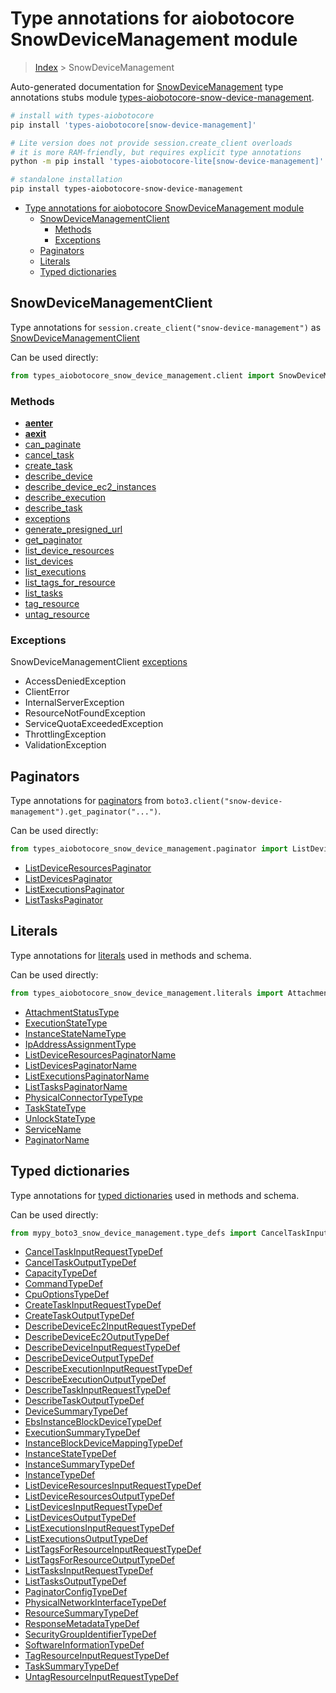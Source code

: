 <a id="type-annotations-for-aiobotocore-snowdevicemanagement-module"></a>

# Type annotations for aiobotocore SnowDeviceManagement module

> [Index](..) > SnowDeviceManagement

Auto-generated documentation for
[SnowDeviceManagement](https://boto3.amazonaws.com/v1/documentation/api/latest/reference/services/snow-device-management.html#SnowDeviceManagement)
type annotations stubs module
[types-aiobotocore-snow-device-management](https://pypi.org/project/types-aiobotocore-snow-device-management/).

```bash
# install with types-aiobotocore
pip install 'types-aiobotocore[snow-device-management]'

# Lite version does not provide session.create_client overloads
# it is more RAM-friendly, but requires explicit type annotations
python -m pip install 'types-aiobotocore-lite[snow-device-management]'

# standalone installation
pip install types-aiobotocore-snow-device-management
```

- [Type annotations for aiobotocore SnowDeviceManagement module](#type-annotations-for-aiobotocore-snowdevicemanagement-module)
  - [SnowDeviceManagementClient](#snowdevicemanagementclient)
    - [Methods](#methods)
    - [Exceptions](#exceptions)
  - [Paginators](#paginators)
  - [Literals](#literals)
  - [Typed dictionaries](#typed-dictionaries)

<a id="snowdevicemanagementclient"></a>

## SnowDeviceManagementClient

Type annotations for `session.create_client("snow-device-management")` as
[SnowDeviceManagementClient](./client.md)

Can be used directly:

```python
from types_aiobotocore_snow_device_management.client import SnowDeviceManagementClient
```

<a id="methods"></a>

### Methods

- [__aenter__](./client.md#__aenter__)
- [__aexit__](./client.md#__aexit__)
- [can_paginate](./client.md#can_paginate)
- [cancel_task](./client.md#cancel_task)
- [create_task](./client.md#create_task)
- [describe_device](./client.md#describe_device)
- [describe_device_ec2_instances](./client.md#describe_device_ec2_instances)
- [describe_execution](./client.md#describe_execution)
- [describe_task](./client.md#describe_task)
- [exceptions](./client.md#exceptions)
- [generate_presigned_url](./client.md#generate_presigned_url)
- [get_paginator](./client.md#get_paginator)
- [list_device_resources](./client.md#list_device_resources)
- [list_devices](./client.md#list_devices)
- [list_executions](./client.md#list_executions)
- [list_tags_for_resource](./client.md#list_tags_for_resource)
- [list_tasks](./client.md#list_tasks)
- [tag_resource](./client.md#tag_resource)
- [untag_resource](./client.md#untag_resource)

<a id="exceptions"></a>

### Exceptions

SnowDeviceManagementClient [exceptions](./client.md#exceptions)

- AccessDeniedException
- ClientError
- InternalServerException
- ResourceNotFoundException
- ServiceQuotaExceededException
- ThrottlingException
- ValidationException

<a id="paginators"></a>

## Paginators

Type annotations for [paginators](./paginators.md) from
`boto3.client("snow-device-management").get_paginator("...")`.

Can be used directly:

```python
from types_aiobotocore_snow_device_management.paginator import ListDeviceResourcesPaginator, ...
```

- [ListDeviceResourcesPaginator](./paginators.md#listdeviceresourcespaginator)
- [ListDevicesPaginator](./paginators.md#listdevicespaginator)
- [ListExecutionsPaginator](./paginators.md#listexecutionspaginator)
- [ListTasksPaginator](./paginators.md#listtaskspaginator)

<a id="literals"></a>

## Literals

Type annotations for [literals](./literals.md) used in methods and schema.

Can be used directly:

```python
from types_aiobotocore_snow_device_management.literals import AttachmentStatusType, ...
```

- [AttachmentStatusType](./literals.md#attachmentstatustype)
- [ExecutionStateType](./literals.md#executionstatetype)
- [InstanceStateNameType](./literals.md#instancestatenametype)
- [IpAddressAssignmentType](./literals.md#ipaddressassignmenttype)
- [ListDeviceResourcesPaginatorName](./literals.md#listdeviceresourcespaginatorname)
- [ListDevicesPaginatorName](./literals.md#listdevicespaginatorname)
- [ListExecutionsPaginatorName](./literals.md#listexecutionspaginatorname)
- [ListTasksPaginatorName](./literals.md#listtaskspaginatorname)
- [PhysicalConnectorTypeType](./literals.md#physicalconnectortypetype)
- [TaskStateType](./literals.md#taskstatetype)
- [UnlockStateType](./literals.md#unlockstatetype)
- [ServiceName](./literals.md#servicename)
- [PaginatorName](./literals.md#paginatorname)

<a id="typed-dictionaries"></a>

## Typed dictionaries

Type annotations for [typed dictionaries](./type_defs.md) used in methods and
schema.

Can be used directly:

```python
from mypy_boto3_snow_device_management.type_defs import CancelTaskInputRequestTypeDef, ...
```

- [CancelTaskInputRequestTypeDef](./type_defs.md#canceltaskinputrequesttypedef)
- [CancelTaskOutputTypeDef](./type_defs.md#canceltaskoutputtypedef)
- [CapacityTypeDef](./type_defs.md#capacitytypedef)
- [CommandTypeDef](./type_defs.md#commandtypedef)
- [CpuOptionsTypeDef](./type_defs.md#cpuoptionstypedef)
- [CreateTaskInputRequestTypeDef](./type_defs.md#createtaskinputrequesttypedef)
- [CreateTaskOutputTypeDef](./type_defs.md#createtaskoutputtypedef)
- [DescribeDeviceEc2InputRequestTypeDef](./type_defs.md#describedeviceec2inputrequesttypedef)
- [DescribeDeviceEc2OutputTypeDef](./type_defs.md#describedeviceec2outputtypedef)
- [DescribeDeviceInputRequestTypeDef](./type_defs.md#describedeviceinputrequesttypedef)
- [DescribeDeviceOutputTypeDef](./type_defs.md#describedeviceoutputtypedef)
- [DescribeExecutionInputRequestTypeDef](./type_defs.md#describeexecutioninputrequesttypedef)
- [DescribeExecutionOutputTypeDef](./type_defs.md#describeexecutionoutputtypedef)
- [DescribeTaskInputRequestTypeDef](./type_defs.md#describetaskinputrequesttypedef)
- [DescribeTaskOutputTypeDef](./type_defs.md#describetaskoutputtypedef)
- [DeviceSummaryTypeDef](./type_defs.md#devicesummarytypedef)
- [EbsInstanceBlockDeviceTypeDef](./type_defs.md#ebsinstanceblockdevicetypedef)
- [ExecutionSummaryTypeDef](./type_defs.md#executionsummarytypedef)
- [InstanceBlockDeviceMappingTypeDef](./type_defs.md#instanceblockdevicemappingtypedef)
- [InstanceStateTypeDef](./type_defs.md#instancestatetypedef)
- [InstanceSummaryTypeDef](./type_defs.md#instancesummarytypedef)
- [InstanceTypeDef](./type_defs.md#instancetypedef)
- [ListDeviceResourcesInputRequestTypeDef](./type_defs.md#listdeviceresourcesinputrequesttypedef)
- [ListDeviceResourcesOutputTypeDef](./type_defs.md#listdeviceresourcesoutputtypedef)
- [ListDevicesInputRequestTypeDef](./type_defs.md#listdevicesinputrequesttypedef)
- [ListDevicesOutputTypeDef](./type_defs.md#listdevicesoutputtypedef)
- [ListExecutionsInputRequestTypeDef](./type_defs.md#listexecutionsinputrequesttypedef)
- [ListExecutionsOutputTypeDef](./type_defs.md#listexecutionsoutputtypedef)
- [ListTagsForResourceInputRequestTypeDef](./type_defs.md#listtagsforresourceinputrequesttypedef)
- [ListTagsForResourceOutputTypeDef](./type_defs.md#listtagsforresourceoutputtypedef)
- [ListTasksInputRequestTypeDef](./type_defs.md#listtasksinputrequesttypedef)
- [ListTasksOutputTypeDef](./type_defs.md#listtasksoutputtypedef)
- [PaginatorConfigTypeDef](./type_defs.md#paginatorconfigtypedef)
- [PhysicalNetworkInterfaceTypeDef](./type_defs.md#physicalnetworkinterfacetypedef)
- [ResourceSummaryTypeDef](./type_defs.md#resourcesummarytypedef)
- [ResponseMetadataTypeDef](./type_defs.md#responsemetadatatypedef)
- [SecurityGroupIdentifierTypeDef](./type_defs.md#securitygroupidentifiertypedef)
- [SoftwareInformationTypeDef](./type_defs.md#softwareinformationtypedef)
- [TagResourceInputRequestTypeDef](./type_defs.md#tagresourceinputrequesttypedef)
- [TaskSummaryTypeDef](./type_defs.md#tasksummarytypedef)
- [UntagResourceInputRequestTypeDef](./type_defs.md#untagresourceinputrequesttypedef)
